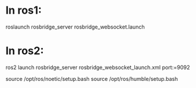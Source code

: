 # In ros1:
roslaunch rosbridge_server rosbridge_websocket.launch

# In ros2:
ros2 launch rosbridge_server rosbridge_websocket_launch.xml port:=9092

source /opt/ros/noetic/setup.bash
source /opt/ros/humble/setup.bash